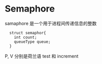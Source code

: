 # Semaphore

samaphore 是一个用于进程间传递信息的整数
```
  struct semaphor{
    int count;
    queueType queue;
  }
```
P, V 分别是荷兰语 test 和 increment

